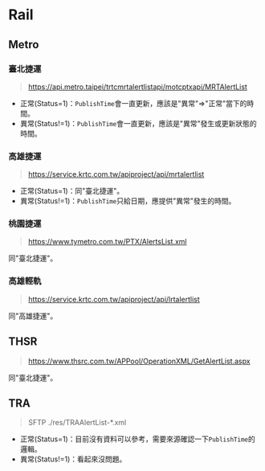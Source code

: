 # Rail

## Metro

### 臺北捷運

> https://api.metro.taipei/trtcmrtalertlistapi/motcptxapi/MRTAlertList

- 正常(Status=1)：`PublishTime`會一直更新，應該是"異常"=>"正常"當下的時間。
- 異常(Status!=1)：`PublishTime`會一直更新，應該是"異常"發生或更新狀態的時間。

### 高雄捷運

> https://service.krtc.com.tw/apiproject/api/mrtalertlist

- 正常(Status=1)：同"臺北捷運"。
- 異常(Status!=1)：`PublishTime`只給日期，應提供"異常"發生的時間。

### 桃園捷運

> https://www.tymetro.com.tw/PTX/AlertsList.xml

同"臺北捷運"。

### 高雄輕軌

> https://service.krtc.com.tw/apiproject/api/lrtalertlist

同"高雄捷運"。

## THSR

> https://www.thsrc.com.tw/APPool/OperationXML/GetAlertList.aspx

同"臺北捷運"。

## TRA

> SFTP ./res/TRAAlertList-\*.xml

- 正常(Status=1)：目前沒有資料可以參考，需要來源確認一下`PublishTime`的邏輯。
- 異常(Status!=1)：看起來沒問題。
